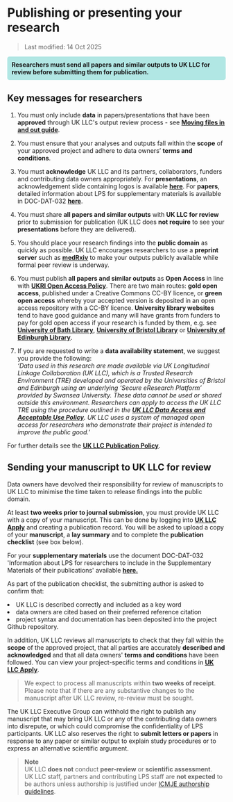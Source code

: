 # Publishing or presenting your research
> Last modified: 14 Oct 2025
<div style="background-color: rgba(0, 178, 169, 0.3); padding: 10px; border-radius: 5px;"><strong>Researchers must send all papers and similar outputs to UK LLC for review before submitting them for publication.</strong></div style>


## Key messages for researchers
1. You must only include **data** in papers/presentations that have been **approved** through UK LLC's output review process - see [**Moving files in and out guide**](../user_guide/MovingFilesInAndOut.md).

2. You must ensure that your analyses and outputs fall within the **scope** of your approved project and adhere to data owners’ **terms and conditions**.

3. You must **acknowledge** UK LLC and its partners, collaborators, funders and contributing data owners appropriately. For **presentations**, an acknowledgement slide containing logos is available 
[**here**](../user_guide/images/UKLLC_Acknowledgement_Slide_Publication_Checklist_v4.pptx). For **papers**, detailed information about LPS for supplementary materials is available in DOC-DAT-032 [**here**](../images/DOC-DAT-032_UKLLC_LPS_Supplementary_Info_V1.9.docx).

4. You must share **all papers and similar outputs** with **UK LLC for review** prior to submission for publication (UK LLC does **not require** to see your **presentations** before they are delivered).

6. You should place your research findings into the **public domain** as quickly as possible. UK LLC encourages researchers to use a **preprint server** such as <strong><a href="https://www.medrxiv.org/" target="_blank" rel="noopener noreferrer">medRxiv</a></strong> to make your outputs publicly available while formal peer review is underway.

7. You must publish **all papers and similar outputs** as **Open Access** in line with <strong><a href="https://www.ukri.org/publications/ukri-open-access-policy/" target="_blank" rel="noopener noreferrer">UKRI Open Access Policy</a></strong>. There are two main routes: **gold open access**, published under a Creative Commons CC-BY licence, or **green open access** whereby your accepted version is deposited in an open access repository with a CC-BY licence. **University library websites** tend to have good guidance and many will have grants from funders to pay for gold open access if your research is funded by them, e.g. see <strong><a href="https://library.bath.ac.uk/open-access/whatisopenaccess" target="_blank" rel="noopener noreferrer">University of Bath Library</a></strong>, <strong><a href="https://www.bristol.ac.uk/staff/researchers/open-access/" target="_blank" rel="noopener noreferrer">University of Bristol Library</a></strong> or <strong><a href="https://library.ed.ac.uk/research-support/publish-research/open-access" target="_blank" rel="noopener noreferrer">University of Edinburgh Library</a></strong>.

8. If you are requested to write a **data availability statement**, we suggest you provide the following:  
*‘Data used in this research are made available via UK Longitudinal Linkage Collaboration (UK LLC), which is a Trusted Research Environment (TRE) developed and operated by the Universities of Bristol and Edinburgh using an underlying ‘Secure eResearch Platform’ provided by Swansea University. These data cannot be used or shared outside this environment. Researchers can apply to access the UK LLC TRE using the procedure outlined in the <strong><a href="https://ukllc.ac.uk/governance" target="_blank" rel="noopener noreferrer">UK LLC Data Access and Acceptable Use Policy</a></strong>. UK LLC uses a system of managed open access for researchers who demonstrate their project is intended to improve the public good.’*

For further details see the <strong><a href="https://ukllc.ac.uk/governance" target="_blank" rel="noopener noreferrer">UK LLC Publication Policy</a></strong>.

## Sending your manuscript to UK LLC for review
Data owners have devolved their responsibility for review of manuscripts to UK LLC to minimise the time taken to release findings into the public domain.

At least **two weeks prior to journal submission**, you must provide UK LLC with a copy of your manuscript. This can be done by logging into <strong><a href="https://apply.ukllc.ac.uk" target="_blank" rel="noopener noreferrer">UK LLC Apply</a></strong> and creating a publication record. You will be asked to upload a copy of your **manuscript**, a **lay summary** and to complete the **publication checklist** (see box below).  

For your **supplementary materials** use the document DOC-DAT-032 'Information about LPS for researchers to include in the Supplementary Materials of their publications' available [**here.**](../images/DOC-DAT-032_UKLLC_LPS_Supplementary_Info_V1.9.docx)

<aside class="admonition note"><p class="admonition-title">As part of the publication checklist, the submitting author is asked to confirm that:</p><li>UK LLC is described correctly and included as a key word</li>
<li>data owners are cited based on their preferred reference citation</li>
<li>project syntax and documentation has been deposited into the project Github repository.</li></aside>  

In addition, UK LLC reviews all manuscripts to check that they fall within the **scope** of the approved project, that all parties are accurately **described and acknowledged** and that all data owners' **terms and conditions** have been followed. You can view your project-specific terms and conditions in <strong><a href="https://apply.ukllc.ac.uk/" target="_blank" rel="noopener noreferrer">UK LLC Apply</a></strong>.  

>We expect to process all manuscripts within **two weeks of receipt**. Please note that if there are any substantive changes to the manuscript after UK LLC review, re-review must be sought.

The UK LLC Executive Group can withhold the right to publish any manuscript that may bring UK LLC or any of the contributing data owners into disrepute, or which could compromise the confidentiality of LPS participants. UK LLC also reserves the right to **submit letters or papers** in response to any paper or similar output to explain study procedures or to express an alternative scientific argument.  

>**Note**  
UK LLC **does not** conduct **peer-review** or **scientific assessment**.  
>UK LLC staff, partners and contributing LPS staff are **not expected** to be authors unless authorship is justified under <a href="http://icmje.org/" target="_blank" rel="noopener noreferrer">ICMJE authorship guidelines</a>.


